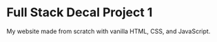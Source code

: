 # Full Stack Decal Project 1

My website made from scratch with vanilla HTML, CSS, and JavaScript. 
